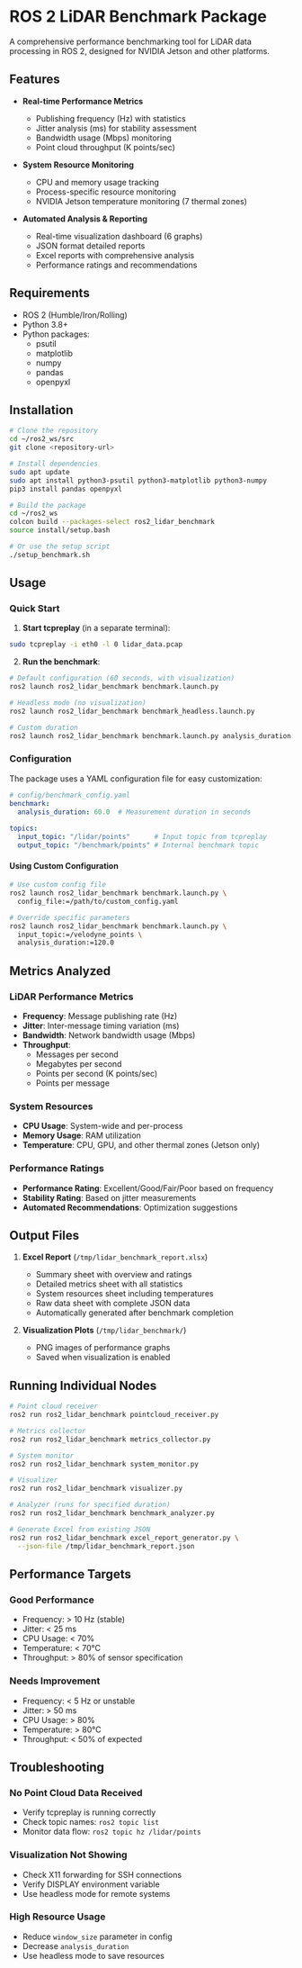 # ROS 2 LiDAR Benchmark Package

A comprehensive performance benchmarking tool for LiDAR data processing in ROS 2, designed for NVIDIA Jetson and other platforms.

## Features

- **Real-time Performance Metrics**
  - Publishing frequency (Hz) with statistics
  - Jitter analysis (ms) for stability assessment
  - Bandwidth usage (Mbps) monitoring
  - Point cloud throughput (K points/sec)
  
- **System Resource Monitoring**
  - CPU and memory usage tracking
  - Process-specific resource monitoring
  - NVIDIA Jetson temperature monitoring (7 thermal zones)
  
- **Automated Analysis & Reporting**
  - Real-time visualization dashboard (6 graphs)
  - JSON format detailed reports
  - Excel reports with comprehensive analysis
  - Performance ratings and recommendations

## Requirements

- ROS 2 (Humble/Iron/Rolling)
- Python 3.8+
- Python packages:
  - psutil
  - matplotlib
  - numpy
  - pandas
  - openpyxl

## Installation

```bash
# Clone the repository
cd ~/ros2_ws/src
git clone <repository-url>

# Install dependencies
sudo apt update
sudo apt install python3-psutil python3-matplotlib python3-numpy
pip3 install pandas openpyxl

# Build the package
cd ~/ros2_ws
colcon build --packages-select ros2_lidar_benchmark
source install/setup.bash

# Or use the setup script
./setup_benchmark.sh
```

## Usage

### Quick Start

1. **Start tcpreplay** (in a separate terminal):
```bash
sudo tcpreplay -i eth0 -l 0 lidar_data.pcap
```

2. **Run the benchmark**:
```bash
# Default configuration (60 seconds, with visualization)
ros2 launch ros2_lidar_benchmark benchmark.launch.py

# Headless mode (no visualization)
ros2 launch ros2_lidar_benchmark benchmark_headless.launch.py

# Custom duration
ros2 launch ros2_lidar_benchmark benchmark.launch.py analysis_duration:=300.0
```

### Configuration

The package uses a YAML configuration file for easy customization:

```yaml
# config/benchmark_config.yaml
benchmark:
  analysis_duration: 60.0  # Measurement duration in seconds
  
topics:
  input_topic: "/lidar/points"      # Input topic from tcpreplay
  output_topic: "/benchmark/points" # Internal benchmark topic
```

#### Using Custom Configuration

```bash
# Use custom config file
ros2 launch ros2_lidar_benchmark benchmark.launch.py \
  config_file:=/path/to/custom_config.yaml

# Override specific parameters
ros2 launch ros2_lidar_benchmark benchmark.launch.py \
  input_topic:=/velodyne_points \
  analysis_duration:=120.0
```

## Metrics Analyzed

### LiDAR Performance Metrics
- **Frequency**: Message publishing rate (Hz)
- **Jitter**: Inter-message timing variation (ms)
- **Bandwidth**: Network bandwidth usage (Mbps)
- **Throughput**: 
  - Messages per second
  - Megabytes per second
  - Points per second (K points/sec)
  - Points per message

### System Resources
- **CPU Usage**: System-wide and per-process
- **Memory Usage**: RAM utilization
- **Temperature**: CPU, GPU, and other thermal zones (Jetson only)

### Performance Ratings
- **Performance Rating**: Excellent/Good/Fair/Poor based on frequency
- **Stability Rating**: Based on jitter measurements
- **Automated Recommendations**: Optimization suggestions

## Output Files

1. **Excel Report** (`/tmp/lidar_benchmark_report.xlsx`)
   - Summary sheet with overview and ratings
   - Detailed metrics sheet with all statistics
   - System resources sheet including temperatures
   - Raw data sheet with complete JSON data
   - Automatically generated after benchmark completion

2. **Visualization Plots** (`/tmp/lidar_benchmark/`)
   - PNG images of performance graphs
   - Saved when visualization is enabled

## Running Individual Nodes

```bash
# Point cloud receiver
ros2 run ros2_lidar_benchmark pointcloud_receiver.py

# Metrics collector
ros2 run ros2_lidar_benchmark metrics_collector.py

# System monitor
ros2 run ros2_lidar_benchmark system_monitor.py

# Visualizer
ros2 run ros2_lidar_benchmark visualizer.py

# Analyzer (runs for specified duration)
ros2 run ros2_lidar_benchmark benchmark_analyzer.py

# Generate Excel from existing JSON
ros2 run ros2_lidar_benchmark excel_report_generator.py \
  --json-file /tmp/lidar_benchmark_report.json
```

## Performance Targets

### Good Performance
- Frequency: > 10 Hz (stable)
- Jitter: < 25 ms
- CPU Usage: < 70%
- Temperature: < 70°C
- Throughput: > 80% of sensor specification

### Needs Improvement
- Frequency: < 5 Hz or unstable
- Jitter: > 50 ms
- CPU Usage: > 80%
- Temperature: > 80°C
- Throughput: < 50% of expected

## Troubleshooting

### No Point Cloud Data Received
- Verify tcpreplay is running correctly
- Check topic names: `ros2 topic list`
- Monitor data flow: `ros2 topic hz /lidar/points`

### Visualization Not Showing
- Check X11 forwarding for SSH connections
- Verify DISPLAY environment variable
- Use headless mode for remote systems

### High Resource Usage
- Reduce `window_size` parameter in config
- Decrease `analysis_duration`
- Use headless mode to save resources
